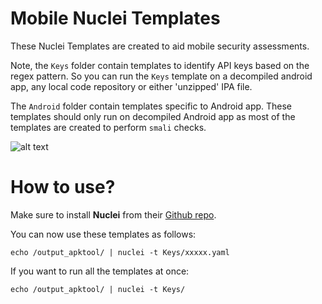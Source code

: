 # Mobile Nuclei Templates

These Nuclei Templates are created to aid mobile security assessments.

Note, the `Keys` folder contain templates to identify API keys based on the regex pattern. So you can run the `Keys` template on a decompiled android app, any local code repository or either 'unzipped' IPA file.

The `Android` folder contain templates specific to Android app. These templates should only run on decompiled Android app as most of the templates are created to perform `smali` checks.

![alt text](https://raw.githubusercontent.com/optiv/mobile-nuclei-templates/main/nuclei-insecureshop.png) 


# How to use?

Make sure to install **Nuclei** from their [Github repo](https://github.com/projectdiscovery/nuclei).

You can now use these templates as follows:

```
echo /output_apktool/ | nuclei -t Keys/xxxxx.yaml
```

If you want to run all the templates at once:

```
echo /output_apktool/ | nuclei -t Keys/
```
